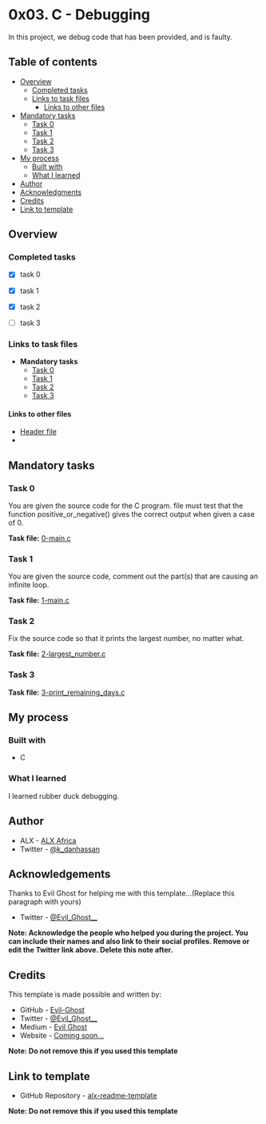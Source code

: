# 0x03. C - Debugging

In this project, we debug code that has been provided, and is faulty.

## Table of contents

- [Overview](#overview)
  - [Completed tasks](#completed-tasks)
  - [Links to task files](#links-to-task-files)
    - [Links to other files](#links-to-other-files)
- [Mandatory tasks](#mandatory-tasks)
  - [Task 0](#task-0)
  - [Task 1](#task-1)
  - [Task 2](#task-2)
  - [Task 3](#task-3)
- [My process](#my-process)
  - [Built with](#built-with)
  - [What I learned](#what-i-learned)
- [Author](#author)
- [Acknowledgments](#acknowledgements)
- [Credits](#credits)
- [Link to template](#link-to-template)

## Overview

### Completed tasks

- [x] task 0
- [x] task 1
- [x] task 2
- [ ] task 3


### Links to task files

- **Mandatory tasks**
  - [Task 0][Task 0]
  - [Task 1][Task 1]
  - [Task 2][Task 2]
  - [Task 3][Task 3]

#### Links to other files
  - [Header file][Header file]
- 
[Task 0]: ./0-main.c
[Task 1]: ./1-main.c
[Task 2]: ./2-largest_number.c
[Task 3]: ./3-print_remaining_days.c
[Header file]: ./main.h

## Mandatory tasks

### Task 0
You are given the source code for the C program.
file must test that the function positive\_or\_negative() gives the correct output when given a case of 0.

**Task file:** [0-main.c][Task 0]

### Task 1
You are given the source code, comment out the part(s) that are causing an infinite loop.

**Task file:** [1-main.c][Task 1]

### Task 2
Fix the source code so that it prints the largest number, no matter what.

**Task file:** [2-largest\_number.c][Task 2]

### Task 3


**Task file:** [3-print\_remaining\_days.c][Task 3]


## My process

### Built with

- C

### What I learned

I learned rubber duck debugging.

## Author

- ALX - [ALX Africa](https://www.alxafrica.com)
- Twitter - [@k\_danhassan](https://twitter.com/k_danhassan)

## Acknowledgements

Thanks to Evil Ghost for helping me with this template...(Replace this paragraph with yours)  
- Twitter - [@Evil\_Ghost\_\_](https://www.twitter.com/evil_ghost__)

**Note: Acknowledge the people who helped you during the project. You can include their names and also link to their social profiles. Remove or edit the Twitter link above. Delete this note after.**

## Credits

This template is made possible and written by:
- GitHub - [Evil-Ghost](https://github.com/Evil-Ghost)
- Twitter - [@Evil\_Ghost\_\_](https://www.twitter.com/evil_ghost__)
- Medium - [Evil Ghost](https://medium.com/@evilghost)
- Website - [Coming soon...](#)

**Note: Do not remove this if you used this template**

## Link to template

- GitHub Repository - [alx-readme-template](https://github.com/Evil-Ghost/alx-readme-template)

**Note: Do not remove this if you used this template**
